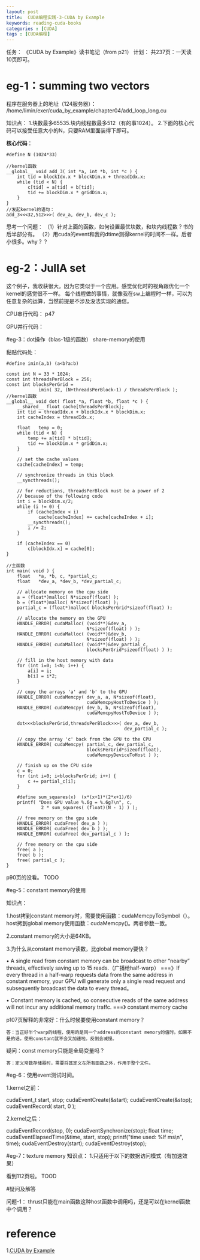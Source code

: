 ```yaml
---
layout: post
title:  CUDA编程实践-3-CUDA by Example
keywords: reading-cuda-books
categories : [CUDA]
tags : [CUDA编程]
---
```


任务：
《CUDA by Example》读书笔记（from p21）
计划：
共237页：一天读10页即可。

# eg-1：summing two vectors

程序在服务器上的地址（124服务器）：
/home/limin/exer/cuda_by_example/chapter04/add_loop_long.cu 

知识点：
1.块数最多65535.块内线程数最多512（有的事1024）。
2.下面的核心代码可以接受任意大小的N，只要RAM里面装得下即可。

**核心代码**：

```
#define N (1024*33)

//kernel函数
__global__ void add_3( int *a, int *b, int *c ) {
	int tid = blockIdx.x * blockDim.x + threadIdx.x;
 	while (tid < N) {
 		c[tid] = a[tid] + b[tid];
 		tid += blockDim.x * gridDim.x;
	}
}
//发起kernel的语句：
add_3<<<32,512>>>( dev_a, dev_b, dev_c );
```

思考一个问题：
（1）针对上面的函数，如何设置最优块数，和块内线程数？书的后半部分有。
（2）用cuda的event和我的dtime测得kernel的时间不一样。后者小很多。why？？


# eg-2：JulIA set
这个例子，我收获很大。因为它类似于一个应用。感觉优化时的视角跟优化一个kernel的感觉很不一样。
每个线程做的事情，就像我在sw上编程时一样，可以为任意复杂的运算，当然前提是不涉及没法实现的通信。

CPU串行代码：
p47

GPU并行代码：



#eg-3：dot操作（blas-1级的函数）
share-memory的使用

黏贴代码处：

```
#define imin(a,b) (a<b?a:b)

const int N = 33 * 1024;
const int threadsPerBlock = 256;
const int blocksPerGrid =
            imin( 32, (N+threadsPerBlock-1) / threadsPerBlock );
//kernel函数
__global__ void dot( float *a, float *b, float *c ) {
    __shared__ float cache[threadsPerBlock];
    int tid = threadIdx.x + blockIdx.x * blockDim.x;
    int cacheIndex = threadIdx.x;

    float   temp = 0;
    while (tid < N) {
        temp += a[tid] * b[tid];
        tid += blockDim.x * gridDim.x;
    }
    
    // set the cache values
    cache[cacheIndex] = temp;
    
    // synchronize threads in this block
    __syncthreads();

    // for reductions, threadsPerBlock must be a power of 2
    // because of the following code
    int i = blockDim.x/2;
    while (i != 0) {
        if (cacheIndex < i)
            cache[cacheIndex] += cache[cacheIndex + i];
        __syncthreads();
        i /= 2;
    }

    if (cacheIndex == 0)
        c[blockIdx.x] = cache[0];
}

//主函数
int main( void ) {
    float   *a, *b, c, *partial_c;
    float   *dev_a, *dev_b, *dev_partial_c;

    // allocate memory on the cpu side
    a = (float*)malloc( N*sizeof(float) );
    b = (float*)malloc( N*sizeof(float) );
    partial_c = (float*)malloc( blocksPerGrid*sizeof(float) );

    // allocate the memory on the GPU
    HANDLE_ERROR( cudaMalloc( (void**)&dev_a,
                              N*sizeof(float) ) );
    HANDLE_ERROR( cudaMalloc( (void**)&dev_b,
                              N*sizeof(float) ) );
    HANDLE_ERROR( cudaMalloc( (void**)&dev_partial_c,
                              blocksPerGrid*sizeof(float) ) );

    // fill in the host memory with data
    for (int i=0; i<N; i++) {
        a[i] = i;
        b[i] = i*2;
    }

    // copy the arrays 'a' and 'b' to the GPU
    HANDLE_ERROR( cudaMemcpy( dev_a, a, N*sizeof(float),
                              cudaMemcpyHostToDevice ) );
    HANDLE_ERROR( cudaMemcpy( dev_b, b, N*sizeof(float),
                              cudaMemcpyHostToDevice ) ); 

    dot<<<blocksPerGrid,threadsPerBlock>>>( dev_a, dev_b,
                                            dev_partial_c );

    // copy the array 'c' back from the GPU to the CPU
    HANDLE_ERROR( cudaMemcpy( partial_c, dev_partial_c,
                              blocksPerGrid*sizeof(float),
                              cudaMemcpyDeviceToHost ) );

    // finish up on the CPU side
    c = 0;
    for (int i=0; i<blocksPerGrid; i++) {
        c += partial_c[i];
    }

    #define sum_squares(x)  (x*(x+1)*(2*x+1)/6)
    printf( "Does GPU value %.6g = %.6g?\n", c,
             2 * sum_squares( (float)(N - 1) ) );

    // free memory on the gpu side
    HANDLE_ERROR( cudaFree( dev_a ) );
    HANDLE_ERROR( cudaFree( dev_b ) );
    HANDLE_ERROR( cudaFree( dev_partial_c ) );

    // free memory on the cpu side
    free( a );
    free( b );
    free( partial_c );
}
```

p90页的没看。
TODO

#eg-5：constant memory的使用

知识点：

1.host拷到constant memory时，需要使用函数：cudaMemcpyToSymbol（）。host拷到global memory使用函数：cudaMemcpy()。两者参数一致。

2.constant memory的大小是64KB。

3.为什么从constant memory读数，比global memory要快？

• A single read from constant memory can be broadcast to other “nearby”
threads, effectively saving up to 15 reads.（广播给half-warp）
===》If every thread in a half-warp requests data from the same address in constant memory, your GPU will generate only a single read request and subsequently broadcast
the data to every thread。


• Constant memory is cached, so consecutive reads of the same address will not
incur any additional memory traffc.
===》 constant memory cache


p107页解释的非常好：什么时候要使用constant memory？

	答：当正好半个warp的线程，使用的是同一个address的constant memory的值时。如果不是的话，使用constant就不会又加速啦。反倒会减慢。


疑问：const memory只能是全局变量吗？

	答：定义常数存储器时，需要将其定义在所有函数之外，作用于整个文件。

#eg-6：使用event测试时间。

1.kernel之前：

cudaEvent_t start, stop;
cudaEventCreate(&start);
cudaEventCreate(&stop);
cudaEventRecord( start, 0 );

2.kernel之后：

cudaEventRecord(stop, 0);
cudaEventSynchronize(stop);
float time;
cudaEventElapsedTime(&time, start, stop);
printf("time used: %lf ms\n", time);
cudaEventDestroy(start);
cudaEventDestroy(stop);


#eg-7：texture memory
知识点：
1.只适用于以下的数据访问模式（有加速效果）



看到112页啦。
TOOD


#疑问及解答

问题-1：
thrust只能在main函数这种host函数中调用吗，还是可以在kernel函数中个调用？


# reference
1.[CUDA by Example]()
